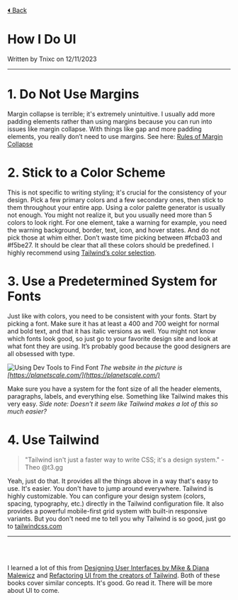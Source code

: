 [⏴ Back](/)

# How I Do UI

Written by Tnixc on 12/11/2023

---

# 1. Do Not Use Margins

Margin collapse is terrible; it's extremely unintuitive. I usually add more padding elements rather than using margins because you can run into issues like margin collapse. With things like gap and more padding elements, you really don’t need to use margins. See here: [Rules of Margin Collapse](https://www.joshwcomeau.com/css/rules-of-margin-collapse/)

# 2. Stick to a Color Scheme

This is not specific to writing styling; it's crucial for the consistency of your design. Pick a few primary colors and a few secondary ones, then stick to them throughout your entire app. Using a color palette generator is usually not enough. You might not realize it, but you usually need more than 5 colors to look right. For one element, take a warning for example, you need the warning background, border, text, icon, and hover states. And do not pick those at whim either. Don’t waste time picking between #fcba03 and #f5be27. It should be clear that all these colors should be predefined. I highly recommend using [Tailwind’s color selection](https://tailwindcss.com/docs/customizing-colors).

# 3. Use a Predetermined System for Fonts

Just like with colors, you need to be consistent with your fonts. Start by picking a font. Make sure it has at least a 400 and 700 weight for normal and bold text, and that it has italic versions as well. You might not know which fonts look good, so just go to your favorite design site and look at what font they are using. It’s probably good because the good designers are all obsessed with type.

![Using Dev Tools to Find Font](https://lex-img-p.s3.us-west-2.amazonaws.com/img/f5760c82-f3de-40b8-8f39-8c3f42d9b25a-RackMultipart20231113-92-axr891.png)
_The website in the picture is [https://planetscale.com/](https://planetscale.com/)_

Make sure you have a system for the font size of all the header elements, paragraphs, labels, and everything else. Something like Tailwind makes this very easy. _Side note: Doesn't it seem like Tailwind makes a lot of this so much easier?_

# 4. Use Tailwind

> "Tailwind isn't just a faster way to write CSS; it's a design system."
> \- Theo @t3.gg

Yeah, just do that. It provides all the things above in a way that's easy to use. It's easier. You don't have to jump around everywhere. Tailwind is highly customizable. You can configure your design system (colors, spacing, typography, etc.) directly in the Tailwind configuration file. It also provides a powerful mobile-first grid system with built-in responsive variants. But you don't need me to tell you why Tailwind is so good, just go to [tailwindcss.com](https://tailwindcss.com)

---

<br>
<br>

I learned a lot of this from [Designing User Interfaces by Mike & Diana Malewicz](https://www.designingui.com/) and [Refactoring UI from the creators of Tailwind](https://www.refactoringui.com/). Both of these books cover similar concepts. It's good. Go read it. There will be more about UI to come.
